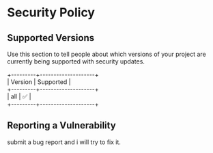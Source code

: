 # Security Policy

## Supported Versions

Use this section to tell people about which versions of your project are
currently being supported with security updates.

+---------+--------------------+<br />
| Version | Supported          |<br />
+---------+--------------------+<br />
| all     | :white_check_mark: |<br />
+---------+--------------------+<br />


## Reporting a Vulnerability

submit a bug report and i will try to fix it.
